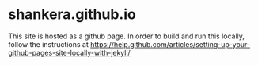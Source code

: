 # shankera.github.io


This site is hosted as a github page. In order to build and run this locally, follow the instructions at https://help.github.com/articles/setting-up-your-github-pages-site-locally-with-jekyll/
